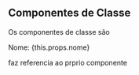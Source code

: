 ## Componentes de Classe 

Os componentes de classe são



<p>Nome: {this.props.nome} </p> faz referencia ao prprio componente